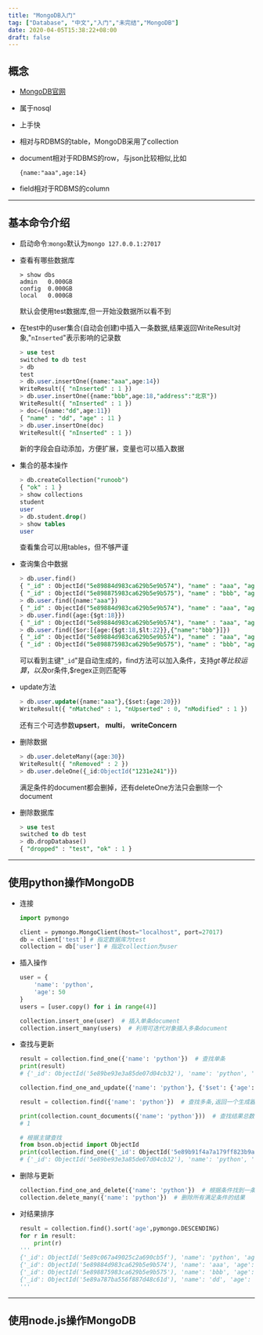 ```yaml
---
title: "MongoDB入门"
tag: ["Database", "中文","入门","未完结","MongoDB"]
date: 2020-04-05T15:38:22+08:00
draft: false
---
```


## 概念  
* [MongoDB官网](https://www.mongodb.com/ "MongDB")

* 属于nosql

* 上手快

* 相对与RDBMS的table，MongoDB采用了collection

* document相对于RDBMS的row，与json比较相似,比如  

  `{name:"aaa",age:14}`  
  
* field相对于RDBMS的column  

------

## 基本命令介绍  

* 启动命令:`mongo`默认为`mongo 127.0.0.1:27017`  

* 查看有哪些数据库  

  ```sq
  > show dbs
  admin   0.000GB
  config  0.000GB
  local   0.000GB
  ```

  默认会使用test数据库,但一开始没数据所以看不到

* 在test中的user集合(自动会创建)中插入一条数据,结果返回WriteResult对象,"`nInserted`"表示影响的记录数  

  ```sql
  > use test
  switched to db test
  > db
  test
  > db.user.insertOne({name:"aaa",age:14})
  WriteResult({ "nInserted" : 1 })
  > db.user.insertOne({name:"bbb",age:18,"address":"北京"})
  WriteResult({ "nInserted" : 1 })
  > doc=({name:"dd",age:11})
  { "name" : "dd", "age" : 11 }
  > db.user.insertOne(doc)
  WriteResult({ "nInserted" : 1 })
  ```

  新的字段会自动添加，方便扩展，变量也可以插入数据  

* 集合的基本操作  

  ```sql
  > db.createCollection("runoob")
  { "ok" : 1 }
  > show collections
  student
  user
  > db.student.drop()
  > show tables
  user
  ```

  查看集合可以用tables，但不够严谨

* 查询集合中数据  

  ```sql
  > db.user.find()
  { "_id" : ObjectId("5e89884d983ca629b5e9b574"), "name" : "aaa", "age" : 20 }
  { "_id" : ObjectId("5e898875983ca629b5e9b575"), "name" : "bbb", "age" : 18, "address" : "北京" }
  > db.user.find({name:"aaa"})
  { "_id" : ObjectId("5e89884d983ca629b5e9b574"), "name" : "aaa", "age" : 20 }
  > db.user.find({age:{$gt:18}})
  { "_id" : ObjectId("5e89884d983ca629b5e9b574"), "name" : "aaa", "age" : 21 }
  > db.user.find({$or:[{age:{$gt:18,$lt:22}},{"name":"bbb"}]})
  { "_id" : ObjectId("5e89884d983ca629b5e9b574"), "name" : "aaa", "age" : 21 }
  { "_id" : ObjectId("5e898875983ca629b5e9b575"), "name" : "bbb", "age" : 18, "address" : "北京" }
  ```

  可以看到主键"`_id`"是自动生成的，find方法可以加入条件，支持$gt等比较运算，以及$or条件,$regex正则匹配等  

* update方法  

  ```sql
  > db.user.update({name:"aaa"},{$set:{age:20}})
  WriteResult({ "nMatched" : 1, "nUpserted" : 0, "nModified" : 1 })
  ```

  还有三个可选参数**upsert**， **multi**，  **writeConcern**

* 删除数据

  ```sql
  > db.user.deleteMany({age:30})
  WriteResult({ "nRemoved" : 2 })
  > db.user.deleOne({_id:ObjectId("1231e241")})
  ```

  满足条件的document都会删掉，还有deleteOne方法只会删除一个document

* 删除数据库  

  ```sql
  > use test
  switched to db test
  > db.dropDatabase()
  { "dropped" : "test", "ok" : 1 }
  ```

------

## 使用python操作MongoDB    

* 连接  

  ```python
  import pymongo
  
  client = pymongo.MongoClient(host="localhost", port=27017)
  db = client['test'] # 指定数据库为test
  collection = db['user'] # 指定collection为user
  ```

* 插入操作  

  ```python
  user = {
      'name': 'python',
      'age': 50
  }
  users = [user.copy() for i in range(4)]
  
  collection.insert_one(user)  # 插入单条document
  collection.insert_many(users)  # 利用可迭代对象插入多条document
  ```

* 查找与更新  

  ```python
  result = collection.find_one({'name': 'python'})  # 查找单条
  print(result)
  # {'_id': ObjectId('5e89be93e3a85de07d04cb32'), 'name': 'python', 'age': 50}
  
  collection.find_one_and_update({'name': 'python'}, {'$set': {'age': 30}})  # 查找一条并修改
  
  result = collection.find({'name': 'python'})  # 查找多条,返回一个生成器
  
  print(collection.count_documents({'name': 'python'}))  # 查找结果总数
  # 1
  
  # 根据主键查找
  from bson.objectid import ObjectId
  print(collection.find_one({'_id': ObjectId('5e89b91f4a7a179ff823b9a3')}))
  # {'_id': ObjectId('5e89be93e3a85de07d04cb32'), 'name': 'python', 'age': 50}
  ```

* 删除与更新  

  ```python
  collection.find_one_and_delete({'name': 'python'})  # 根据条件找到一条并删除
  collection.delete_many({'name': 'python'})  # 删除所有满足条件的结果
  ```

* 对结果排序  

  ```python
  result = collection.find().sort('age',pymongo.DESCENDING)
  for r in result:
      print(r)
  '''
  {'_id': ObjectId('5e89c067a49025c2a690cb5f'), 'name': 'python', 'age': 50}
  {'_id': ObjectId('5e89884d983ca629b5e9b574'), 'name': 'aaa', 'age': 21.0}
  {'_id': ObjectId('5e898875983ca629b5e9b575'), 'name': 'bbb', 'age': 18, 'address': '北京'}
  {'_id': ObjectId('5e89a787ba556f887d48c61d'), 'name': 'dd', 'age': 11.0}
  '''
  ```

------

## 使用node.js操作MongoDB  



